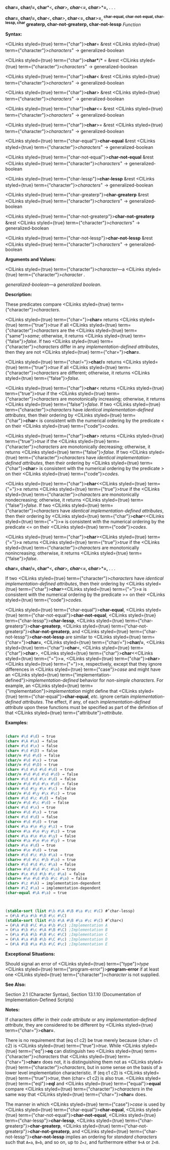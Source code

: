 **char=, char/=, char***&lt;***, char***&gt;***, char***&lt;***=, char***&gt;***=,** *. . .*

<b>char=, char/=, char</b><i>&lt;</i><b>, char</b><i>&gt;</i><b>, char</b><i>&lt;</i><b>=, char</b><i>&gt;</i><b>=, <sup>char-equal, char-not-equal, char-lessp, char</sup> greaterp, char-not-greaterp, char-not-lessp</b> <i>Function</i>

**Syntax:**

<ClLinks styled={true} term={"char"}><b>char</b></ClLinks>= &amp;rest <ClLinks styled={true} term={"character"}><i>characters</i></ClLinks><sup>+</sup> → generalized-boolean

<ClLinks styled={true} term={"char"}><b>char*</b></ClLinks>/* = &amp;rest <ClLinks styled={true} term={"character"}><i>characters</i></ClLinks><sup>+</sup> → generalized-boolean

<ClLinks styled={true} term={"char"}><b>char</b></ClLinks>&lt; &amp;rest <ClLinks styled={true} term={"character"}><i>characters</i></ClLinks><sup>+</sup> → generalized-boolean

<ClLinks styled={true} term={"char"}><b>char</b></ClLinks>&gt; &amp;rest <ClLinks styled={true} term={"character"}><i>characters</i></ClLinks><sup>+</sup> → generalized-boolean

<ClLinks styled={true} term={"char"}><b>char</b></ClLinks>&lt;= &amp;rest <ClLinks styled={true} term={"character"}><i>characters</i></ClLinks><sup>+</sup> → generalized-boolean

<ClLinks styled={true} term={"char"}><b>char</b></ClLinks>&gt;= &amp;rest <ClLinks styled={true} term={"character"}><i>characters</i></ClLinks><sup>+</sup> → generalized-boolean

<ClLinks styled={true} term={"char-equal"}><b>char-equal</b></ClLinks> &amp;rest <ClLinks styled={true} term={"character"}><i>characters</i></ClLinks><sup>+</sup> → generalized-boolean

<ClLinks styled={true} term={"char-not-equal"}><b>char-not-equal</b></ClLinks> &amp;rest <ClLinks styled={true} term={"character"}><i>characters</i></ClLinks><sup>+</sup> → generalized-boolean

<ClLinks styled={true} term={"char-lessp"}><b>char-lessp</b></ClLinks> &amp;rest <ClLinks styled={true} term={"character"}><i>characters</i></ClLinks><sup>+</sup> → generalized-boolean

<ClLinks styled={true} term={"char-greaterp"}><b>char-greaterp</b></ClLinks> &amp;rest <ClLinks styled={true} term={"character"}><i>characters</i></ClLinks><sup>+</sup> → generalized-boolean

<ClLinks styled={true} term={"char-not-greaterp"}><b>char-not-greaterp</b></ClLinks> &amp;rest <ClLinks styled={true} term={"character"}><i>characters</i></ClLinks><sup>+</sup> → generalized-boolean

<ClLinks styled={true} term={"char-not-lessp"}><b>char-not-lessp</b></ClLinks> &amp;rest <ClLinks styled={true} term={"character"}><i>characters</i></ClLinks><sup>+</sup> → generalized-boolean

**Arguments and Values:**

<ClLinks styled={true} term={"character"}><i>character</i></ClLinks>—a <ClLinks styled={true} term={"character"}><i>character</i></ClLinks> .

*generalized-boolean*—a *generalized boolean*.

**Description:**

These predicates compare <ClLinks styled={true} term={"character"}><i>characters</i></ClLinks>.

<ClLinks styled={true} term={"char="}><b>char=</b></ClLinks> returns <ClLinks styled={true} term={"true"}><i>true</i></ClLinks> if all <ClLinks styled={true} term={"character"}><i>characters</i></ClLinks> are the <ClLinks styled={true} term={"same"}><i>same</i></ClLinks>; otherwise, it returns <ClLinks styled={true} term={"false"}><i>false</i></ClLinks>. If two <ClLinks styled={true} term={"character"}><i>characters</i></ClLinks> differ in any *implementation-defined attributes*, then they are not <ClLinks styled={true} term={"char="}><b>char=</b></ClLinks>.

<ClLinks styled={true} term={"char/="}><b>char/=</b></ClLinks> returns <ClLinks styled={true} term={"true"}><i>true</i></ClLinks> if all <ClLinks styled={true} term={"character"}><i>characters</i></ClLinks> are different; otherwise, it returns <ClLinks styled={true} term={"false"}><i>false</i></ClLinks>.

<ClLinks styled={true} term={"char"}><b>char</b></ClLinks>&lt; returns <ClLinks styled={true} term={"true"}><i>true</i></ClLinks> if the <ClLinks styled={true} term={"character"}><i>characters</i></ClLinks> are monotonically increasing; otherwise, it returns <ClLinks styled={true} term={"false"}><i>false</i></ClLinks>. If two <ClLinks styled={true} term={"character"}><i>characters</i></ClLinks> have *identical implementation-defined attributes*, then their ordering by <ClLinks styled={true} term={"char"}><b>char</b></ClLinks>&lt; is consistent with the numerical ordering by the predicate &lt; on their <ClLinks styled={true} term={"code"}><i>codes</i></ClLinks>.

<ClLinks styled={true} term={"char"}><b>char</b></ClLinks>&gt; returns <ClLinks styled={true} term={"true"}><i>true</i></ClLinks> if the <ClLinks styled={true} term={"character"}><i>characters</i></ClLinks> are monotonically decreasing; otherwise, it returns <ClLinks styled={true} term={"false"}><i>false</i></ClLinks>. If two <ClLinks styled={true} term={"character"}><i>characters</i></ClLinks> have *identical implementation-defined attributes*, then their ordering by <ClLinks styled={true} term={"char"}><b>char</b></ClLinks>&gt; is consistent with the numerical ordering by the predicate &gt; on their <ClLinks styled={true} term={"code"}><i>codes</i></ClLinks>.

<ClLinks styled={true} term={"char"}><b>char</b></ClLinks>&lt;<ClLinks styled={true} term={"="}><b>=</b></ClLinks> returns <ClLinks styled={true} term={"true"}><i>true</i></ClLinks> if the <ClLinks styled={true} term={"character"}><i>characters</i></ClLinks> are monotonically nondecreasing; otherwise, it returns <ClLinks styled={true} term={"false"}><i>false</i></ClLinks>. If two <ClLinks styled={true} term={"character"}><i>characters</i></ClLinks> have *identical implementation-defined attributes*, then their ordering by <ClLinks styled={true} term={"char"}><b>char</b></ClLinks>&lt;<ClLinks styled={true} term={"="}><b>=</b></ClLinks> is consistent with the numerical ordering by the predicate &lt;= on their <ClLinks styled={true} term={"code"}><i>codes</i></ClLinks>.

<ClLinks styled={true} term={"char"}><b>char</b></ClLinks>&gt;<ClLinks styled={true} term={"="}><b>=</b></ClLinks> returns <ClLinks styled={true} term={"true"}><i>true</i></ClLinks> if the <ClLinks styled={true} term={"character"}><i>characters</i></ClLinks> are monotonically nonincreasing; otherwise, it returns <ClLinks styled={true} term={"false"}><i>false</i></ClLinks>.

**char=, char/=, char***&lt;***, char***&gt;***, char***&lt;***=, char***&gt;***=,** *. . .*

If two <ClLinks styled={true} term={"character"}><i>characters</i></ClLinks> have *identical implementation-defined attributes*, then their ordering by <ClLinks styled={true} term={"char"}><b>char</b></ClLinks>&gt;<ClLinks styled={true} term={"="}><b>=</b></ClLinks> is consistent with the numerical ordering by the predicate &gt;= on their <ClLinks styled={true} term={"code"}><i>codes</i></ClLinks>.

<ClLinks styled={true} term={"char-equal"}><b>char-equal</b></ClLinks>, <ClLinks styled={true} term={"char-not-equal"}><b>char-not-equal</b></ClLinks>, <ClLinks styled={true} term={"char-lessp"}><b>char-lessp</b></ClLinks>, <ClLinks styled={true} term={"char-greaterp"}><b>char-greaterp</b></ClLinks>, <ClLinks styled={true} term={"char-not-greaterp"}><b>char-not-greaterp</b></ClLinks>, and <ClLinks styled={true} term={"char-not-lessp"}><b>char-not-lessp</b></ClLinks> are similar to <ClLinks styled={true} term={"char="}><b>char=</b></ClLinks>, <ClLinks styled={true} term={"char/="}><b>char/=</b></ClLinks>, <ClLinks styled={true} term={"char"}><b>char</b></ClLinks>&lt;, <ClLinks styled={true} term={"char"}><b>char</b></ClLinks>&gt;, <ClLinks styled={true} term={"char"}><b>char</b></ClLinks>&lt;<ClLinks styled={true} term={"="}><b>=</b></ClLinks>, <ClLinks styled={true} term={"char"}><b>char</b></ClLinks>&gt;<ClLinks styled={true} term={"="}><b>=</b></ClLinks>, respectively, except that they ignore differences in <ClLinks styled={true} term={"case"}><i>case</i></ClLinks> and might have an <ClLinks styled={true} term={"implementation-defined"}><i>implementation-defined</i></ClLinks> behavior for *non-simple characters*. For example, an <ClLinks styled={true} term={"implementation"}><i>implementation</i></ClLinks> might define that <ClLinks styled={true} term={"char-equal"}><b>char-equal</b></ClLinks>, *etc.* ignore certain *implementation-defined attributes*. The effect, if any, of each *implementation-defined attribute* upon these functions must be specified as part of the definition of that <ClLinks styled={true} term={"attribute"}><i>attribute</i></ClLinks>.

**Examples:**

```lisp

(char= #\d #\d) → true 
(char= #\A #\a) → false 
(char= #\d #\x) → false 
(char= #\d #\D) → false 
(char/= #\d #\d) → false 
(char/= #\d #\x) → true 
(char/= #\d #\D) → true 
(char= #\d #\d #\d #\d) → true 
(char/= #\d #\d #\d #\d) → false 
(char= #\d #\d #\x #\d) → false 
(char/= #\d #\d #\x #\d) → false 
(char= #\d #\y #\x #\c) → false 
(char/= #\d #\y #\x #\c) → true 
(char= #\d #\c #\d) → false 
(char/= #\d #\c #\d) → false 
(char< #\d #\x) → true 
(char<= #\d #\x) → true 
(char< #\d #\d) → false 
(char<= #\d #\d) → true 
(char< #\a #\e #\y #\z) → true 
(char<= #\a #\e #\y #\z) → true 
(char< #\a #\e #\e #\y) → false 
(char<= #\a #\e #\e #\y) → true 
(char> #\e #\d) → true 
(char>= #\e #\d) → true 
(char> #\d #\c #\b #\a) → true 
(char>= #\d #\c #\b #\a) → true 
(char> #\d #\d #\c #\a) → false 
(char>= #\d #\d #\c #\a) → true 
(char> #\e #\d #\b #\c #\a) → false 
(char>= #\e #\d #\b #\c #\a) → false 
(char> #\z #\A) → implementation-dependent 
(char> #\Z #\a) → implementation-dependent 
(char-equal #\A #\a) → true 



(stable-sort (list #\b #\A #\B #\a #\c #\C) #’char-lessp) 
→ (#\A #\a #\b #\B #\c #\C) 
(stable-sort (list #\b #\A #\B #\a #\c #\C) #’char<) 
→ (#\A #\B #\C #\a #\b #\c) ;Implementation A 
→ (#\a #\b #\c #\A #\B #\C) ;Implementation B 
→ (#\a #\A #\b #\B #\c #\C) ;Implementation C 
→ (#\A #\a #\B #\b #\C #\c) ;Implementation D 
→ (#\A #\B #\a #\b #\C #\c) ;Implementation E 

```

**Exceptional Situations:**

Should signal an error of <ClLinks styled={true} term={"type"}><i>type</i></ClLinks> <ClLinks styled={true} term={"program-error"}><b>program-error</b></ClLinks> if at least one <ClLinks styled={true} term={"character"}><i>character</i></ClLinks> is not supplied.

**See Also:**

Section 2.1 (Character Syntax), Section 13.1.10 (Documentation of Implementation-Defined Scripts)

**Notes:**

If characters differ in their *code attribute* or any *implementation-defined attribute*, they are considered to be different by <ClLinks styled={true} term={"char="}><b>char=</b></ClLinks>.

There is no requirement that (eq c1 c2) be true merely because (char= c1 c2) is <ClLinks styled={true} term={"true"}><i>true</i></ClLinks>. While <ClLinks styled={true} term={"eq"}><b>eq</b></ClLinks> can distinguish two <ClLinks styled={true} term={"character"}><i>characters</i></ClLinks> that <ClLinks styled={true} term={"char="}><b>char=</b></ClLinks> does not, it is distinguishing them not as <ClLinks styled={true} term={"character"}><i>characters</i></ClLinks>, but in some sense on the basis of a lower level implementation characteristic. If (eq c1 c2) is <ClLinks styled={true} term={"true"}><i>true</i></ClLinks>, then (char= c1 c2) is also true. <ClLinks styled={true} term={"eql"}><b>eql</b></ClLinks> and <ClLinks styled={true} term={"equal"}><b>equal</b></ClLinks> compare <ClLinks styled={true} term={"character"}><i>characters</i></ClLinks> in the same way that <ClLinks styled={true} term={"char="}><b>char=</b></ClLinks> does.

The manner in which <ClLinks styled={true} term={"case"}><i>case</i></ClLinks> is used by <ClLinks styled={true} term={"char-equal"}><b>char-equal</b></ClLinks>, <ClLinks styled={true} term={"char-not-equal"}><b>char-not-equal</b></ClLinks>, <ClLinks styled={true} term={"char-lessp"}><b>char-lessp</b></ClLinks>, <ClLinks styled={true} term={"char-greaterp"}><b>char-greaterp</b></ClLinks>, <ClLinks styled={true} term={"char-not-greaterp"}><b>char-not-greaterp</b></ClLinks>, and <ClLinks styled={true} term={"char-not-lessp"}><b>char-not-lessp</b></ClLinks> implies an ordering for *standard characters* such that `A=a`, `B=b`, and so on, up to `Z=z`, and furthermore either `9<A` or `Z<0`.
